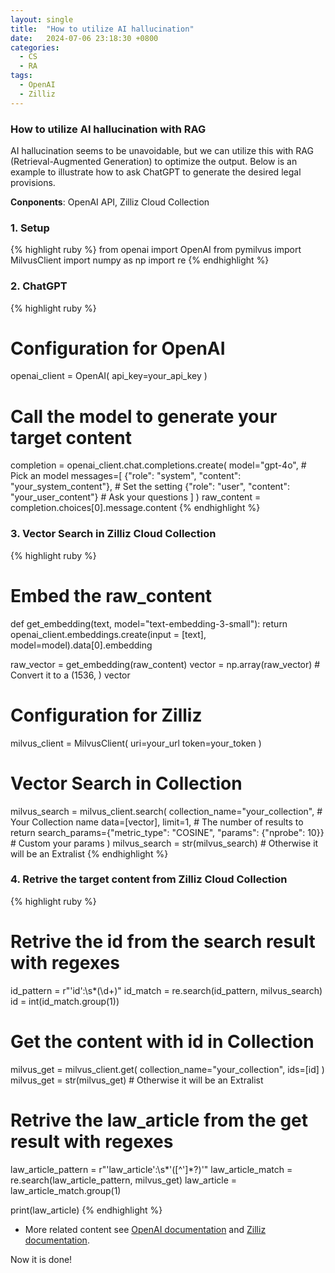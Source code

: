 ```yaml
---
layout: single
title:  "How to utilize AI hallucination"
date:   2024-07-06 23:18:30 +0800
categories: 
  - CS
  - RA
tags:
  - OpenAI
  - Zilliz
---
```

### How to utilize AI hallucination with RAG
AI hallucination seems to be unavoidable, but we can utilize this with RAG (Retrieval-Augmented Generation) to optimize the output. Below is an example to illustrate how to ask ChatGPT to generate the desired legal provisions.

**Conponents**: OpenAI API, Zilliz Cloud Collection

### 1. Setup
{% highlight ruby %}
from openai import OpenAI
from pymilvus import MilvusClient
import numpy as np
import re
{% endhighlight %}

### 2. ChatGPT
{% highlight ruby %}
# Configuration for OpenAI
openai_client = OpenAI(
    api_key=your_api_key
)

# Call the model to generate your target content
completion = openai_client.chat.completions.create(
    model="gpt-4o", # Pick an model
    messages=[
        {"role": "system", "content": "your_system_content"}, # Set the setting
        {"role": "user", "content": "your_user_content"} # Ask your questions
    ]
)
raw_content = completion.choices[0].message.content
{% endhighlight %}

### 3. Vector Search in Zilliz Cloud Collection
{% highlight ruby %}
# Embed the raw_content
def get_embedding(text, model="text-embedding-3-small"):
    return openai_client.embeddings.create(input = [text], model=model).data[0].embedding

raw_vector = get_embedding(raw_content)
vector = np.array(raw_vector) # Convert it to a (1536, ) vector

# Configuration for Zilliz
milvus_client = MilvusClient(
    uri=your_url
    token=your_token
)

# Vector Search in Collection
milvus_search = milvus_client.search(
    collection_name="your_collection", # Your Collection name
    data=[vector],
    limit=1, # The number of results to return
    search_params={"metric_type": "COSINE", "params": {"nprobe": 10}} # Custom your params
)
milvus_search = str(milvus_search) # Otherwise it will be an Extralist
{% endhighlight %}

### 4. Retrive the target content from Zilliz Cloud Collection
{% highlight ruby %}
# Retrive the id from the search result with regexes
id_pattern = r"'id':\s*(\d+)"
id_match = re.search(id_pattern, milvus_search)
id = int(id_match.group(1))

# Get the content with id in Collection
milvus_get = milvus_client.get(
    collection_name="your_collection",
    ids=[id]
)
milvus_get = str(milvus_get) # Otherwise it will be an Extralist

# Retrive the law_article from the get result with regexes
law_article_pattern = r"'law_article':\s*'([^']*?)'"
law_article_match = re.search(law_article_pattern, milvus_get)
law_article = law_article_match.group(1)

print(law_article)
{% endhighlight %}

- More related content see [OpenAI documentation](https://platform.openai.com/docs/overview) and [Zilliz documentation](https://docs.zilliz.com/docs/quick-start).

Now it is done!
